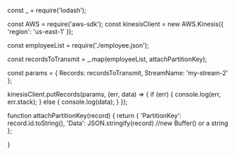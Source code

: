 

const _ = require('lodash');

const AWS = require('aws-sdk');
const kinesisClient = new AWS.Kinesis({
  'region': 'us-east-1'
});

const employeeList = require('./employee.json');

const recordsToTransmit = _.map(employeeList, attachPartitionKey);

const params = {
  Records: recordsToTransmit,
  StreamName: 'my-stream-2'
};

kinesisClient.putRecords(params, (err, data) => {
  if (err) {
    console.log(err, err.stack);
  }
  else {
    console.log(data);
  }
});

function attachPartitionKey(record) {
  return {
    'PartitionKey': record.id.toString(),
    'Data': JSON.stringify(record) //new Buffer() or a string
  };

}
